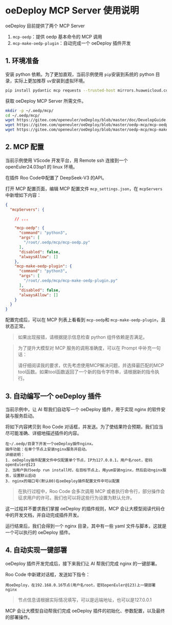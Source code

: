 # oeDeploy MCP Server 使用说明

oeDeploy 目前提供了两个 MCP Server

1. `mcp-oedp`：提供 oedp 基本命令的 MCP 调用
2. `mcp-make-oedp-plugin`：自动完成一个 oeDeploy 插件开发

## 1. 环境准备

安装 python 依赖。为了更加直观，当前示例使用 `pip`安装到系统的 python 目录，实际上更加推荐 `uv`安装到虚拟环境。

````bash
pip install pydantic mcp requests --trusted-host mirrors.huaweicloud.com -i https://mirrors.huaweicloud.com/repository/pypi/simple
````

获取 oeDeploy MCP Server 所需文件。

```bash
mkdir -p ~/.oedp/mcp/
cd ~/.oedp/mcp/
wget https://gitee.com/openeuler/oeDeploy/blob/master/doc/DevelopGuide.md
wget https://gitee.com/openeuler/oeDeploy/blob/master/oedp-mcp/mcp-oedp.py
wget https://gitee.com/openeuler/oeDeploy/blob/master/oedp-mcp/mcp-make-oedp-plugin.py
```

## 2. MCP 配置

当前示例使用 VScode 开发平台，用 Remote ssh 连接到一个 openEuler24.03sp1 的 linux 环境。

在插件 Roo Code中配置了 DeepSeek-V3 的API。

打开 MCP 配置页面，编辑 MCP 配置文件 `mcp_settings.json`，在 `mcpServers`中新增如下内容：

````json
{
  "mcpServers": {

    // ...

    "mcp-oedp": {
      "command": "python3",
      "args": [
        "/root/.oedp/mcp/mcp-oedp.py"
      ],
      "disabled": false,
      "alwaysAllow": []
    },
    "mcp-make-oedp-plugin": {
      "command": "python3",
      "args": [
        "/root/.oedp/mcp/mcp-make-oedp-plugin.py"
      ],
      "disabled": false,
      "alwaysAllow": []
    }
  }
}
````

配置完成后，可以在 MCP 列表上看看到 `mcp-oedp`和 `mcp-make-oedp-plugin`，且状态正常。

> 如果出现报错，请根据提示信息检查 python 组件依赖是否满足。

> 为了提升大模型对 MCP 服务的调用准确度，可以在 Prompt 中补充一句话：
>
> 请仔细阅读我的要求，优先考虑使用MCP解决问题，并选择最匹配的MCP tool函数。如果tool函数返回了一个新的指令字符串，请根据新的指令执行。

## 3. 自动编写一个 oeDeploy 插件

当前示例中，让 AI 帮我们自动写一个 oeDeploy 插件，用于实现 nginx 的软件安装与服务启动。

将如下内容拷贝到 Roo Code 对话框，并发送。为了使结果符合预期，我们应当尽可能准确、详细地描述插件的内容。

````
在~/.oedp/目录下开发一个oeDeploy插件nginx。
插件功能：在单个节点上安装nginx服务并启动。
详细说明：
1. oeDeploy插件配置文件中仅配置单个节点，IP为127.0.0.1，用户名root，密码openEuler@123
2. 当用户执行oedp run install时，在目标节点上，用yum安装nginx，然后启动nginx服务，设置默认启动
3. nginx的端口号(默认80)在oeDeploy插件配置文件中可以配置
````

> 在执行过程中，Roo Code 会多次调用 MCP 或者执行命令行，部分操作会征求用户的许可。我们也可以将这些行为设置为默认允许。

这一过程并不要求我们掌握 oeDeploy 的插件规则，MCP 会让大模型阅读代码仓中的开发文档，并自动完成插件开发。

运行结束后，我们会得到一个 nginx 目录，其中有一些 yaml 文件与脚本，这就是一个可以执行的 oeDeploy 插件。

## 4. 自动实现一键部署

oeDeploy 插件开发完成后，接下来我们让 AI 帮我们完成 nginx 的一键部署。

Roo Code 中新建对话框，发送如下指令：

```
用oeDeploy，在192.168.0.16节点(用户名root，密码openEuler@123)上一键部署nginx
```

> 节点信息请根据实际情况填写，可以是远端地址，也可以是127.0.0.1

MCP 会让大模型自动帮我们完成 oeDeploy 插件的初始化、参数配置，以及最终的部署操作。
